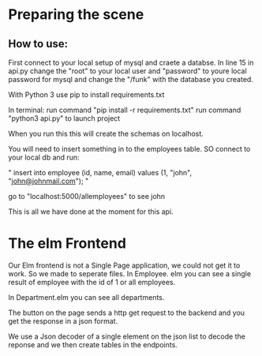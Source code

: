 # Preparing the scene

## How to use:
First connect to your local setup of mysql and craete a databse.
In line 15 in api.py change the "root" to your local user and "password" to youre local password for mysql and change the "/funk" with the database you created. 


With Python 3 use pip to install requirements.txt


In terminal:
run command "pip install -r requirements.txt"
run command "python3 api.py" to launch project

When you run this this will create the schemas on localhost. 

You will need to insert something in to the employees table. SO connect to your local db and run:

" insert into employee (id, name, email) values (1, "john", "john@johnmail.com"); "

go to "localhost:5000/allemployees" to see john

This is all we have done at the moment for this api. 


# The elm Frontend

Our Elm frontend is not a Single Page application, we could not get it to work. So we made to seperate files. 
In Employee. elm you can see a single result of employee with the id of 1 or all employees. 

In Department.elm you can see all departments. 

The button on the page sends a http get request to the backend and you get the response in a json format.

We use a Json decoder of a single element on the json list to decode the reponse and we then create tables in the endpoints.  

